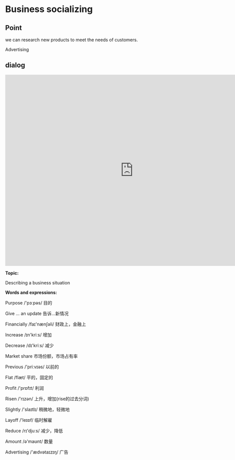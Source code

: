 # Business socializing

## Point

we can research new products to meet the needs of customers.

Advertising





## dialog

<iframe name="easyXDM_default7201_provider" id="easyXDM_default7201_provider" src="https://cns.ef-cdn.com/Juno/EvcContent/15/03/8/Business_proposals/index.html?api_v=0.0.13&amp;accessKey=406df0c0-4e43-4493-89b6-c58340b53251&amp;attendanceToken=bf5b5330-f86c-4c49-b2eb-1f3b4b77e128&amp;xdm_e=https%3A%2F%2Fevc.ef.com.cn&amp;xdm_c=default7201&amp;xdm_p=1" frameborder="0" style="box-sizing: border-box; width: 813px; height: 609.75px;"></iframe>

**Topic:**

Describing a business situation









**Words and expressions:**

Purpose  /'pɜːpəs/ 目的

Give ... an update 告诉...新情况

Financially  /faɪ'nænʃəli/ 财政上，金融上

Increase  /ɪn'kriːs/ 增加 

Decrease  /dɪ'kriːs/ 减少

Market share 市场份额，市场占有率

Previous  /'priːvɪəs/ 以前的

Flat  /flæt/ 平的，固定的 

Profit  /'prɒfɪt/ 利润

Risen /'rɪzən/ 上升，增加(rise的过去分词)

Slightly  /'slaɪtlɪ/ 稍微地，轻微地

Layoff /'leɪɒf/ 临时解雇

Reduce  /rɪ'djuːs/ 减少，降低

Amount /ə'maʊnt/ 数量

Advertising /'ædvətaɪzɪŋ/ 广告